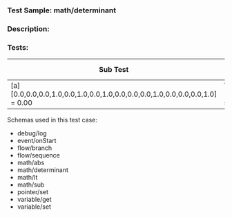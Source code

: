 ### **Test Sample:** math/determinant
### **Description:** 

### Tests:
| Sub Test | Result Var.Name | Result Var.Id | Expected Value
| ----------- | ----------- | ----------- |----------- |
| [a] [0.0,0.0,0.0,1.0,0.0,1.0,0.0,1.0,0.0,0.0,0.0,1.0,0.0,0.0,0.0,1.0] = 0.00 | TestResult_math/determinant_[a] [0.0,0.0,0.0,1.0,0.0,1.0,0.0,1.0,0.0,0.0,0.0,1.0,0.0,0.0,0.0,1.0] = 0.00 | 1 | 0.00000

Schemas used in this test case:
- debug/log
- event/onStart
- flow/branch
- flow/sequence
- math/abs
- math/determinant
- math/lt
- math/sub
- pointer/set
- variable/get
- variable/set
